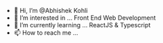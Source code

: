 - 👋 Hi, I’m @Abhishek Kohli
- 👀 I’m interested in ... Front End Web Development
- 🌱 I’m currently learning ... ReactJS & Typescript
- 📫 How to reach me ...

<!---
Abhishekkohligit/Abhishekkohligit is a ✨ special ✨ repository because its `README.md` (this file) appears on your GitHub profile.
You can click the Preview link to take a look at your changes.
--->
